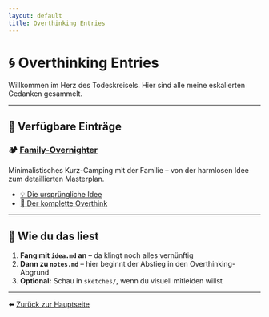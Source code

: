 ```yaml
---
layout: default
title: Overthinking Entries
---
```


# 🌀 Overthinking Entries

Willkommen im Herz des Todeskreisels. Hier sind alle meine eskalierten Gedanken gesammelt.

---

## 📁 Verfügbare Einträge

### 🏕️ [Family-Overnighter](./family-overnighter/)
Minimalistisches Kurz-Camping mit der Familie – von der harmlosen Idee zum detaillierten Masterplan.

- [💡 Die ursprüngliche Idee](./family-overnighter/idea.md)
- [📝 Der komplette Overthink](./family-overnighter/notes.md)

---

## 🎯 Wie du das liest
1. **Fang mit `idea.md` an** – da klingt noch alles vernünftig
2. **Dann zu `notes.md`** – hier beginnt der Abstieg in den Overthinking-Abgrund
3. **Optional:** Schau in `sketches/`, wenn du visuell mitleiden willst

---

⬅️ [Zurück zur Hauptseite](../)